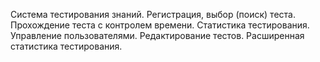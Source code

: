 Система тестирования знаний. Регистрация, выбор (поиск) теста. Прохождение теста с контролем времени. Статистика тестирования. Управление пользователями. Редактирование тестов. Расширенная статистика тестирования.
